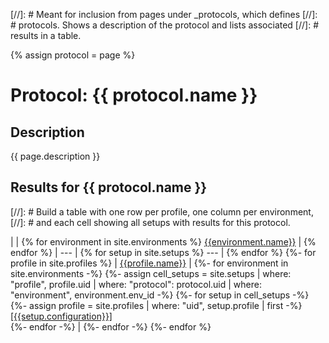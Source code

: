 [//]: # Meant for inclusion from pages under \_protocols, which defines
[//]: # protocols. Shows a description of the protocol and lists associated
[//]: # results in a table.

{% assign protocol = page %}

# Protocol: {{ protocol.name }}

## Description
{{ page.description }}

## Results for {{ protocol.name }}

[//]: # Build a table with one row per profile, one column per environment,
[//]: # and each cell showing all setups with results for this protocol.

|  | {% for environment in site.environments %} [{{environment.name}}](/environments/{{environment.env_id}}) | {% endfor %}
| --- | {% for setup in site.setups %} --- | {% endfor %}
{%- for profile in site.profiles %}
| [{{profile.name}}](/profiles/{{profile.uid}}) |
{%- for environment in site.environments -%}
{%- assign cell_setups = site.setups | where: "profile", profile.uid | where: "protocol": protocol.uid | where: "environment", environment.env_id -%}
{%- for setup in cell_setups -%}
{%- assign profile = site.profiles | where: "uid", setup.profile | first -%}
[[{{setup.configuration}}]](/setups/{{setup.uid}})<br />
{%- endfor -%}
 |
{%- endfor -%}
{%- endfor %}

